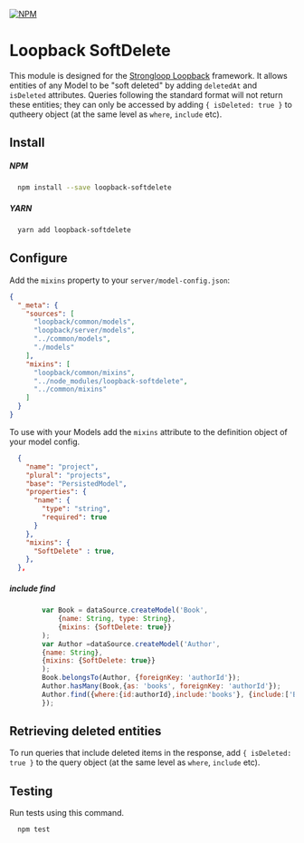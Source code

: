 [![NPM](https://nodei.co/npm/loopback-softdelete.png?compact=true)](https://npmjs.org/package/loopback-softdelete)

Loopback SoftDelete
=============

This module is designed for the [Strongloop Loopback](https://github.com/strongloop/loopback) framework. It allows entities of any Model to be "soft deleted" by adding `deletedAt` and `isDeleted` attributes. Queries following the standard format will not return these entities; they can only be accessed by adding `{ isDeleted: true }` to  qutheery object (at the same level as `where`, `include` etc).

Install
-------

##### NPM
```bash
  npm install --save loopback-softdelete
```

##### YARN
```bash
  yarn add loopback-softdelete
```

Configure
----------

Add the `mixins` property to your `server/model-config.json`:

```json
{
  "_meta": {
    "sources": [
      "loopback/common/models",
      "loopback/server/models",
      "../common/models",
      "./models"
    ],
    "mixins": [
      "loopback/common/mixins",
      "../node_modules/loopback-softdelete",
      "../common/mixins"
    ]
  }
}
```

To use with your Models add the `mixins` attribute to the definition object of your model config.

```json
  {
    "name": "project",
    "plural": "projects",
    "base": "PersistedModel",
    "properties": {
      "name": {
        "type": "string",
        "required": true
      }
    },
    "mixins": {
      "SoftDelete" : true,
    },
  },
```

##### include find
```javascript
        var Book = dataSource.createModel('Book',
            {name: String, type: String},
            {mixins: {SoftDelete: true}}
        );
        var Author =dataSource.createModel('Author',
        {name: String},
        {mixins: {SoftDelete: true}}
        );
        Book.belongsTo(Author, {foreignKey: 'authorId'});
        Author.hasMany(Book,{as: 'books', foreignKey: 'authorId'});
        Author.find({where:{id:authorId},include:'books'}, {include:['Book']},function (err, authors) {
        });
```

Retrieving deleted entities
---------------------------

To run queries that include deleted items in the response, add `{ isDeleted: true }` to the query object (at the same level as `where`, `include` etc).

Testing
---------------------------

Run tests using this command.

```bash
  npm test
```
